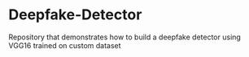 # Deepfake-Detector
Repository that demonstrates how to build a deepfake detector using VGG16 trained on custom dataset
